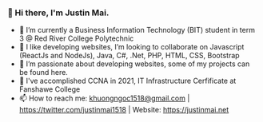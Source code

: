 ### 👋 Hi there, I'm Justin Mai.

<!--
**khuongngoc1518/khuongngoc1518** is a ✨ _special_ ✨ repository because its `README.md` (this file) appears on your GitHub profile.

Here are some ideas to get you started:
-->

- 🌱 I’m currently a Business Information Technology (BIT) student in term 3 @ Red River College Polytechnic
- 👯 I like developing websites, I’m looking to collaborate on Javascript (ReactJs and NodeJs), Java, C#, .Net, PHP, HTML, CSS, Bootstrap
- 🤔 I’m passionate about developing websites, some of my projects can be found here. 
- 💬 I've accomplished CCNA in 2021, IT Infrastructure Cerfificate at Fanshawe College
- 📫 How to reach me: khuongngoc1518@gmail.com | https://twitter.com/justinmai1518 | Website: https://justinmai.net
